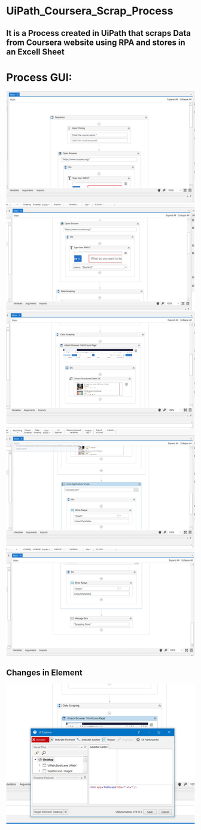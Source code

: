 # UiPath_Coursera_Scrap_Process

## It is a Process created in UiPath that scraps Data from Coursera website using RPA and stores in an Excell Sheet

# Process GUI:

![](images/1.jpg)
![](images/2.jpg)
![](images/3.jpg)
![](images/4.jpg)
![](images/5.jpg)

## Changes in Element

![](images/6.jpg)
